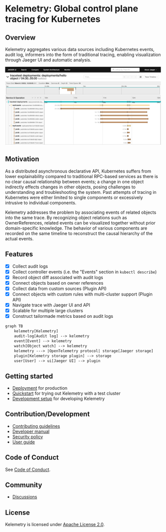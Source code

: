 # Kelemetry: Global control plane tracing for Kubernetes

## Overview

Kelemetry aggregates various data sources including
Kubernetes events, audit log, informers
into the form of traditional tracing,
enabling visualization through Jaeger UI and automatic analysis.

![](images/trace-view.png)

## Motivation

As a distributed asynchronous declarative API,
Kubernetes suffers from lower explainability compared to traditional RPC-based services
as there is no clear causal relationship between events;
a change in one object indirectly effects changes in other objects,
posing challenges to understanding and troubleshooting the system.
Past attempts of tracing in Kubernetes were either limited to single components
or excessively intrusive to individual components.

Kelemetry addresses the problem by associating events of related objects into the same trace.
By recognizing object relations such as OwnerReferences,
related events can be visualized together without prior domain-specific knowledge.
The behavior of various components are recorded on the same timeline
to reconstruct the causal hierarchy of the actual events.

## Features

- [x] Collect audit logs
- [x] Collect controller events (i.e. the "Events" section in `kubectl describe`)
- [x] Record object diff associated with audit logs
- [x] Connect objects based on owner references
- [x] Collect data from custom sources (Plugin API)
- [x] Connect objects with custom rules with multi-cluster support (Plugin API)
- [x] Navigate trace with Jaeger UI and API
- [x] Scalable for multiple large clusters
- [x] Construct tailormade metrics based on audit logs

```mermaid
graph TB
    kelemetry[Kelemetry]
    audit-log[Audit log] --> kelemetry
    event[Event] --> kelemetry
    watch[Object watch] --> kelemetry
    kelemetry ---> |OpenTelemetry protocol| storage[Jaeger storage]
    plugin[Kelemetry storage plugin] --> storage
    user[User] --> ui[Jaeger UI] --> plugin
```

## Getting started

- [Deployment](./docs/DEPLOY.md) for production
- [Quickstart](./docs/QUICK_START.md) for trying out Kelemetry with a test cluster
- [Development setup](./docs/DEV.md) for developing Kelemetry

## Contribution/Development

- [Contributing guidelines](CONTRIBUTING.md)
- [Developer manual](./docs/DEV.md)
- [Security policy](SECURITY.md)
- [User guide](./docs/USER_GUIDE.md)

## Code of Conduct

See [Code of Conduct](CODE_OF_CONDUCT.md).

## Community

- [Discussions](https://github.com/kubewharf/kelemetry/discussions)

## License
Kelemetry is licensed under [Apache License 2.0](LICENSE).
